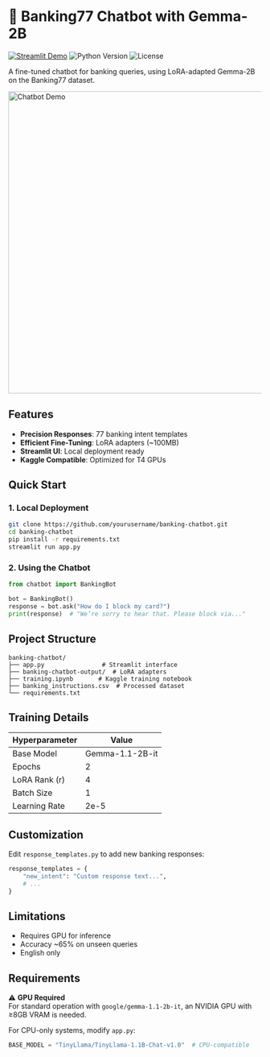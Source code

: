 # 🏦 Banking77 Chatbot with Gemma-2B

[![Streamlit Demo](https://static.streamlit.io/badges/streamlit_badge_black_white.svg)](https://your-demo-link.streamlit.app/)
![Python Version](https://img.shields.io/badge/python-3.10%2B-blue)
![License](https://img.shields.io/badge/license-MIT-green)

A fine-tuned chatbot for banking queries, using LoRA-adapted Gemma-2B on the Banking77 dataset.

<img src="https://i.imgur.com/JfnX7Wg.gif" width="600" alt="Chatbot Demo">

## Features

- **Precision Responses**: 77 banking intent templates
- **Efficient Fine-Tuning**: LoRA adapters (~100MB)
- **Streamlit UI**: Local deployment ready
- **Kaggle Compatible**: Optimized for T4 GPUs

## Quick Start

### 1. Local Deployment
```bash
git clone https://github.com/yourusername/banking-chatbot.git
cd banking-chatbot
pip install -r requirements.txt
streamlit run app.py
```

### 2. Using the Chatbot
```python
from chatbot import BankingBot

bot = BankingBot()
response = bot.ask("How do I block my card?")
print(response)  # "We’re sorry to hear that. Please block via..."
```

## Project Structure
```
banking-chatbot/
├── app.py                # Streamlit interface
├── banking-chatbot-output/  # LoRA adapters
├── training.ipynb       # Kaggle training notebook
├── banking_instructions.csv  # Processed dataset
└── requirements.txt
```

## Training Details

| Hyperparameter       | Value       |
|----------------------|-------------|
| Base Model           | Gemma-1.1-2B-it |
| Epochs               | 2           |
| LoRA Rank (r)        | 4           |
| Batch Size           | 1           |
| Learning Rate        | 2e-5        |

## Customization

Edit `response_templates.py` to add new banking responses:
```python
response_templates = {
    "new_intent": "Custom response text...",
    # ...
}
```

## Limitations

- Requires GPU for inference
- Accuracy ~65% on unseen queries
- English only

## Requirements

⚠ **GPU Required**  
For standard operation with `google/gemma-1.1-2b-it`, an NVIDIA GPU with ≥8GB VRAM is needed.

For CPU-only systems, modify `app.py`:  
```python
BASE_MODEL = "TinyLlama/TinyLlama-1.1B-Chat-v1.0"  # CPU-compatible